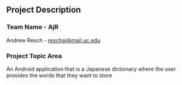 
## Project Description

### Team Name - AjR

Andrew Resch - reschaj@mail.uc.edu

### Project Topic Area

An Android application that is a Japanese dictionary where the user provides the words that they want to store
